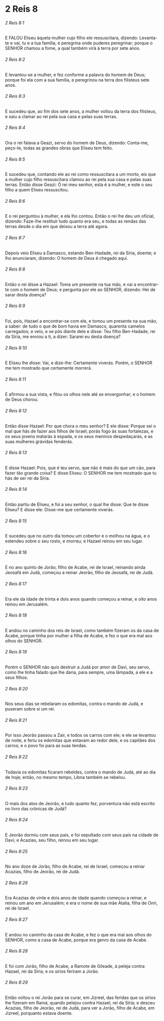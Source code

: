 # 2 Reis 8

###### 2 Reis 8:1

E FALOU Eliseu àquela mulher cujo filho ele ressuscitara, dizendo: Levanta-te e vai, tu e a tua família, e peregrina onde puderes peregrinar; porque o SENHOR chamou a fome, a qual também virá à terra por sete anos.

###### 2 Reis 8:2

E levantou-se a mulher, e fez conforme a palavra do homem de Deus; porque foi ela com a sua família, e peregrinou na terra dos filisteus sete anos.

###### 2 Reis 8:3

E sucedeu que, ao fim dos sete anos, a mulher voltou da terra dos filisteus, e saiu a clamar ao rei pela sua casa e pelas suas terras.

###### 2 Reis 8:4

Ora o rei falava a Geazi, servo do homem de Deus, dizendo: Conta-me, peço-te, todas as grandes obras que Eliseu tem feito.

###### 2 Reis 8:5

E sucedeu que, contando ele ao rei como ressuscitara a um morto, eis que a mulher cujo filho ressuscitara clamou ao rei pela sua casa e pelas suas terras. Então disse Geazi: Ó rei meu senhor, esta é a mulher, e este o seu filho a quem Eliseu ressuscitou.

###### 2 Reis 8:6

E o rei perguntou à mulher, e ela lho contou. Então o rei lhe deu um oficial, dizendo: Faze-lhe restituir tudo quanto era seu, e todas as rendas das terras desde o dia em que deixou a terra até agora.

###### 2 Reis 8:7

Depois veio Eliseu a Damasco, estando Ben-Hadade, rei da Síria, doente; e lho anunciaram, dizendo: O homem de Deus é chegado aqui.

###### 2 Reis 8:8

Então o rei disse a Hazael: Toma um presente na tua mão, e vai a encontrar-te com o homem de Deus; e pergunta por ele ao SENHOR, dizendo: Hei de sarar desta doença?

###### 2 Reis 8:9

Foi, pois, Hazael a encontrar-se com ele, e tomou um presente na sua mão, a saber: de tudo o que de bom havia em Damasco, quarenta camelos carregados; e veio, e se pôs diante dele e disse: Teu filho Ben-Hadade, rei da Síria, me enviou a ti, a dizer: Sararei eu desta doença?

###### 2 Reis 8:10

E Eliseu lhe disse: Vai, e dize-lhe: Certamente viverás. Porém, o SENHOR me tem mostrado que certamente morrerá.

###### 2 Reis 8:11

E afirmou a sua vista, e fitou os olhos nele até se envergonhar; e o homem de Deus chorou.

###### 2 Reis 8:12

Então disse Hazael: Por que chora o meu senhor? E ele disse: Porque sei o mal que hás de fazer aos filhos de Israel; porás fogo às suas fortalezas, e os seus jovens matarás à espada, e os seus meninos despedaçarás, e as suas mulheres grávidas fenderás.

###### 2 Reis 8:13

E disse Hazael: Pois, que é teu servo, que não é mais do que um cão, para fazer tão grande coisa? E disse Eliseu: O SENHOR me tem mostrado que tu hás de ser rei da Síria.

###### 2 Reis 8:14

Então partiu de Eliseu, e foi a seu senhor, o qual lhe disse: Que te disse Eliseu? E disse ele: Disse-me que certamente viverás.

###### 2 Reis 8:15

E sucedeu que no outro dia tomou um cobertor e o molhou na água, e o estendeu sobre o seu rosto, e morreu; e Hazael reinou em seu lugar.

###### 2 Reis 8:16

E no ano quinto de Jorão, filho de Acabe, rei de Israel, reinando ainda Jeosafá em Judá, começou a reinar Jeorão, filho de Jeosafá, rei de Judá.

###### 2 Reis 8:17

Era ele da idade de trinta e dois anos quando começou a reinar, e oito anos reinou em Jerusalém.

###### 2 Reis 8:18

E andou no caminho dos reis de Israel, como também fizeram os da casa de Acabe, porque tinha por mulher a filha de Acabe, e fez o que era mal aos olhos do SENHOR.

###### 2 Reis 8:19

Porém o SENHOR não quis destruir a Judá por amor de Davi, seu servo, como lhe tinha falado que lhe daria, para sempre, uma lâmpada, a ele e a seus filhos.

###### 2 Reis 8:20

Nos seus dias se rebelaram os edomitas, contra o mando de Judá, e puseram sobre si um rei.

###### 2 Reis 8:21

Por isso Jeorão passou a Zair, e todos os carros com ele; e ele se levantou de noite, e feriu os edomitas que estavam ao redor dele, e os capitães dos carros; e o povo foi para as suas tendas.

###### 2 Reis 8:22

Todavia os edomitas ficaram rebeldes, contra o mando de Judá, até ao dia de hoje; então, no mesmo tempo, Libna também se rebelou.

###### 2 Reis 8:23

O mais dos atos de Jeorão, e tudo quanto fez, porventura não está escrito no livro das crônicas de Judá?

###### 2 Reis 8:24

E Jeorão dormiu com seus pais, e foi sepultado com seus pais na cidade de Davi; e Acazias, seu filho, reinou em seu lugar.

###### 2 Reis 8:25

No ano doze de Jorão, filho de Acabe, rei de Israel, começou a reinar Acazias, filho de Jeorão, rei de Judá.

###### 2 Reis 8:26

Era Acazias de vinte e dois anos de idade quando começou a reinar, e reinou um ano em Jerusalém; e era o nome de sua mãe Atalia, filha de Onri, rei de Israel.

###### 2 Reis 8:27

E andou no caminho da casa de Acabe, e fez o que era mal aos olhos do SENHOR, como a casa de Acabe, porque era genro da casa de Acabe.

###### 2 Reis 8:28

E foi com Jorão, filho de Acabe, a Ramote de Gileade, à peleja contra Hazael, rei da Síria; e os sírios feriram a Jorão.

###### 2 Reis 8:29

Então voltou o rei Jorão para se curar, em Jizreel, das feridas que os sírios lhe fizeram em Ramá, quando pelejou contra Hazael, rei da Síria; e desceu Acazias, filho de Jeorão, rei de Judá, para ver a Jorão, filho de Acabe, em Jizreel, porquanto estava doente.

